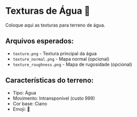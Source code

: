 # Texturas de Água 🌊

Coloque aqui as texturas para terreno de água.

## Arquivos esperados:
- `texture.png` - Textura principal da água
- `texture_normal.png` - Mapa normal (opcional)
- `texture_roughness.png` - Mapa de rugosidade (opcional)

## Características do terreno:
- Tipo: Água
- Movimento: Intransponível (custo 999)
- Cor base: Ciano
- Emoji: 🌊
